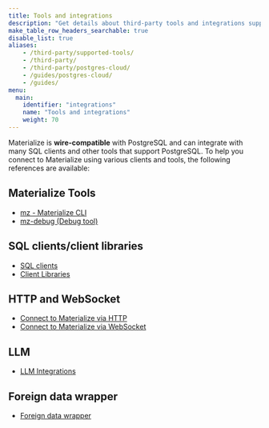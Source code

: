 ```yaml
---
title: Tools and integrations
description: "Get details about third-party tools and integrations supported by Materialize"
make_table_row_headers_searchable: true
disable_list: true
aliases:
    - /third-party/supported-tools/
    - /third-party/
    - /third-party/postgres-cloud/
    - /guides/postgres-cloud/
    - /guides/
menu:
  main:
    identifier: "integrations"
    name: "Tools and integrations"
    weight: 70
---
```


Materialize is **wire-compatible** with PostgreSQL and can integrate with many
SQL clients and other tools that support PostgreSQL. To help you connect to
Materialize using various clients and tools, the following references are
available:

## Materialize Tools

- [mz - Materialize CLI](/integrations/cli/)
- [mz-debug (Debug tool)](/integrations/mz-debug/)

## SQL clients/client libraries

- [SQL clients](/integrations/sql-clients/)
- [Client Libraries](/integrations/client-libraries/)

## HTTP and WebSocket

- [Connect to Materialize via HTTP](/integrations/http-api/)
- [Connect to Materialize via WebSocket](/integrations/websocket-api/)

## LLM

- [LLM Integrations](/integrations/llm/)

## Foreign data wrapper

- [Foreign data wrapper](/integrations/fdw/)
